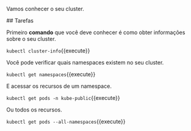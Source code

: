 Vamos conhecer o seu cluster.

## Tarefas

Primeiro **comando** que você deve conhecer é como obter informações sobre o seu cluster.

`kubectl cluster-info`{{execute}}

Você pode verificar quais namespaces existem no seu cluster.

`kubectl get namespaces`{{execute}}

E acessar os recursos de um namespace.

`kubectl get pods -n kube-public`{{execute}}

Ou todos os recursos.

`kubectl get pods --all-namespaces`{{execute}}
